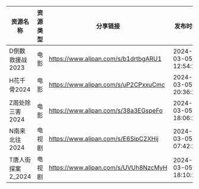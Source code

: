 | 资源名称         | 资源类型 | 分享链接                                 | 发布时间                |
| ------------ | ---- | ------------------------------------ | ------------------- |
| D倒数救援战2023   | 电影   | https://www.alipan.com/s/b1drtbgARU1 | 2024-03-05 12:54:15 |
| H花千骨2024     | 电影   | https://www.alipan.com/s/uP2CPxxuCmc | 2024-03-05 20:36:16 |
| Z周处除三害2024   | 电影   | https://www.alipan.com/s/38a3EGspeFo | 2024-03-05 18:06:12 |
| N南来北往2024    | 电视剧  | https://www.alipan.com/s/E6SipC2XHij | 2024-03-05 07:42:17 |
| T唐人街探案2_2024 | 电视剧  | https://www.alipan.com/s/UVUh8NzcMyH | 2024-03-05 18:10:11 |

